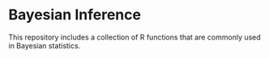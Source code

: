 # Bayesian Inference

This repository includes a collection of R functions that are commonly used in Bayesian statistics.
